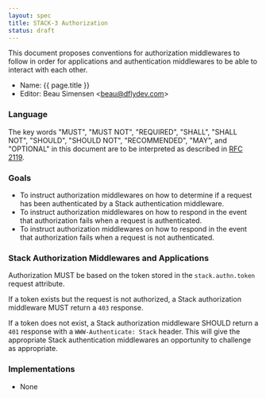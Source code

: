 ```yaml
---
layout: spec
title: STACK-3 Authorization
status: draft
---
```


This document proposes conventions for authorization middlewares to follow in
order for applications and authentication middlewares to be able to interact
with each other.

 * Name: {{ page.title }}
 * Editor: Beau Simensen <[beau@dflydev.com](mailto:beau@dflydev.com)>


### Language

The key words "MUST", "MUST NOT", "REQUIRED", "SHALL", "SHALL NOT", "SHOULD",
"SHOULD NOT", "RECOMMENDED", "MAY", and "OPTIONAL" in this document are to be
interpreted as described in [RFC 2119](http://www.ietf.org/rfc/rfc2119.txt).


### Goals

 * To instruct authorization middlewares on how to determine if a request has
   been authenticated by a Stack authentication middleware.
 * To instruct authorization middlewares on how to respond in the event that
   authorization fails when a request is authenticated.
 * To instruct authorization middlewares on how to respond in the event that
   authorization fails when a request is not authenticated.


### Stack Authorization Middlewares and Applications

Authorization MUST be based on the token stored in the `stack.authn.token`
request attribute.

If a token exists but the request is not authorized, a Stack authorization
middleware MUST return a `403` response.

If a token does not exist, a Stack authorization middleware SHOULD return a
`401` response with a `WWW-Authenticate: Stack` header. This will give the
appropriate Stack authentication middlewares an opportunity to challenge as
appropriate.


### Implementations

 * None
